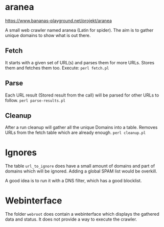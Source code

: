 # aranea

https://www.bananas-playground.net/projekt/aranea

A small web crawler named aranea (Latin for spider).
The aim is to gather unique domains to show what is out there.

## Fetch

It starts with a given set of URL(s) and parses them for more
URLs. Stores them and fetches them too. Execute: `perl fetch.pl`

## Parse

Each URL result (Stored result from the call) will be parsed
for other URLs to follow. `perl parse-results.pl`

## Cleanup

After a run cleanup will gather all the unique Domains into
a table. Removes URLs from the fetch table which are already
enough. `perl cleanup.pl`

# Ignores

The table `url_to_ignore` does have a small amount of domains
and part of domains which will be ignored. Adding a global SPAM list would be overkill.

A good idea is to run it with a DNS filter, which has a good blocklist.

# Webinterface

The folder `webroot` does contain a webinterface which displays the gathered data and status.
It does not provide a way to execute the crawler.
